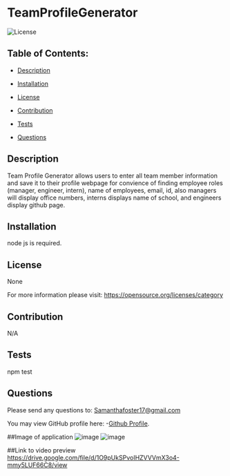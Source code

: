# TeamProfileGenerator
   
![License](https://img.shields.io/badge/License-None-blue.svg "License Badge")


## Table of Contents:

- [Description](#description)

- [Installation](#installation)

- [License](#license) 

- [Contribution](#contribution)

- [Tests](#tests)

- [Questions](#questions) 


## Description
Team Profile Generator allows users to enter all team member information and save it to their profile webpage for convience of finding employee roles (manager, engineer, intern), name of employees, email, id, also managers will display office numbers, interns displays name of school, and engineers display github page.  
  
## Installation 
node js is required. 
  
## License
None

For more information please visit: 
https://opensource.org/licenses/category
  
## Contribution 
N/A 
  
## Tests
npm test 
  
## Questions 
Please send any questions to: Samanthafoster17@gmail.com

You may view GitHub profile here: 
-[Github Profile](https://github.com/Samanthafoster17).


##Image of application
![image](https://user-images.githubusercontent.com/68489432/97785597-4efc8a00-1b7c-11eb-8968-16a0bf62f6f3.png)
![image](https://user-images.githubusercontent.com/68489432/97785606-56bc2e80-1b7c-11eb-8993-f37d2bd032e1.png)

##Link to video preview
https://drive.google.com/file/d/1O9pUkSPvoIHZVVVmX3o4-mmy5LUF66C8/view
